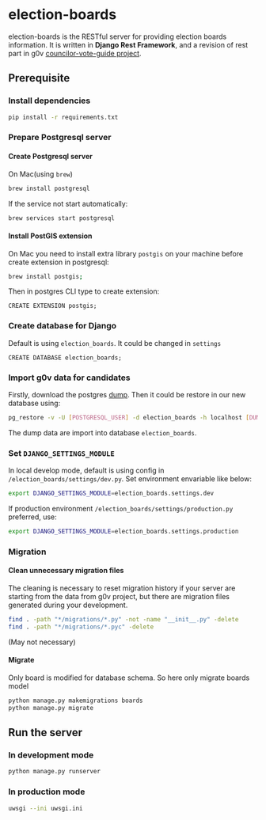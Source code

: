 # election-boards
election-boards is the RESTful server for providing election boards information. It is written in **Django Rest Framework**, and a revision of rest part in g0v [councilor-vote-guide project](https://github.com/g0v/councilor-voter-guide.git).

## Prerequisite

### Install dependencies
```bash
pip install -r requirements.txt
```

### Prepare Postgresql server
#### Create Postgresql server
On Mac(using `brew`)
```bash
brew install postgresql
```
If the service not start automatically:
```bash
brew services start postgresql
```

#### Install PostGIS extension
On Mac you need to install extra library `postgis` on your machine before create extension in postgresql:
```bash
brew install postgis;
```
Then in postgres CLI type to create extension:
```postgres
CREATE EXTENSION postgis;
```

### Create database for Django
Default is using `election_boards`. It could be changed in `settings`
```postgres
CREATE DATABASE election_boards;
```

### Import g0v data for candidates
Firstly, download the postgres [dump](https://github.com/g0v/councilor-voter-guide/blob/master/voter_guide/local_db.dump). Then it could be restore in our new database using:
```bash
pg_restore -v -U [POSTGRESQL_USER] -d election_boards -h localhost [DUMP_FILE_NAME]
```
The dump data are import into database `election_boards`.

### Set `DJANGO_SETTINGS_MODULE`
In local develop mode, default is using config in `/election_boards/settings/dev.py`. Set environment envariable like below:
```bash
export DJANGO_SETTINGS_MODULE=election_boards.settings.dev
```

If production environment `/election_boards/settings/production.py` preferred, use:
```bash
export DJANGO_SETTINGS_MODULE=election_boards.settings.production
```

### Migration
#### Clean unnecessary migration files
The cleaning is necessary to reset migration history if your server are starting from the data from g0v project, but there are migration files generated during your development.
```bash
find . -path "*/migrations/*.py" -not -name "__init__.py" -delete
find . -path "*/migrations/*.pyc" -delete
```
(May not necessary)
#### Migrate
Only board is modified for database schema. So here only migrate boards model
```bash
python manage.py makemigrations boards
python manage.py migrate
```

## Run the server

### In development mode
```bash
python manage.py runserver
```

### In production mode
```bash
uwsgi --ini uwsgi.ini
```